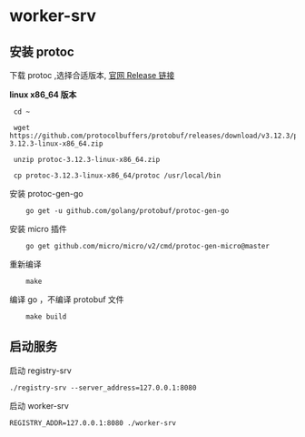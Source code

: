 # worker-srv

## 安装 protoc

下载 protoc ,选择合适版本, [官网 Release 链接](https://github.com/protocolbuffers/protobuf/releases)        

**linux x86_64 版本**
```shell
 cd ~

 wget https://github.com/protocolbuffers/protobuf/releases/download/v3.12.3/protoc-3.12.3-linux-x86_64.zip

 unzip protoc-3.12.3-linux-x86_64.zip

 cp protoc-3.12.3-linux-x86_64/protoc /usr/local/bin

```


安装 protoc-gen-go      
```shell
    go get -u github.com/golang/protobuf/protoc-gen-go
```

安装 micro 插件     
```shell
    go get github.com/micro/micro/v2/cmd/protoc-gen-micro@master
```

重新编译      
```
    make
```

编译 go ，不编译 protobuf 文件      
```
    make build
```

## 启动服务 

启动 registry-srv  
```
./registry-srv --server_address=127.0.0.1:8080

```

启动 worker-srv
```
REGISTRY_ADDR=127.0.0.1:8080 ./worker-srv
```